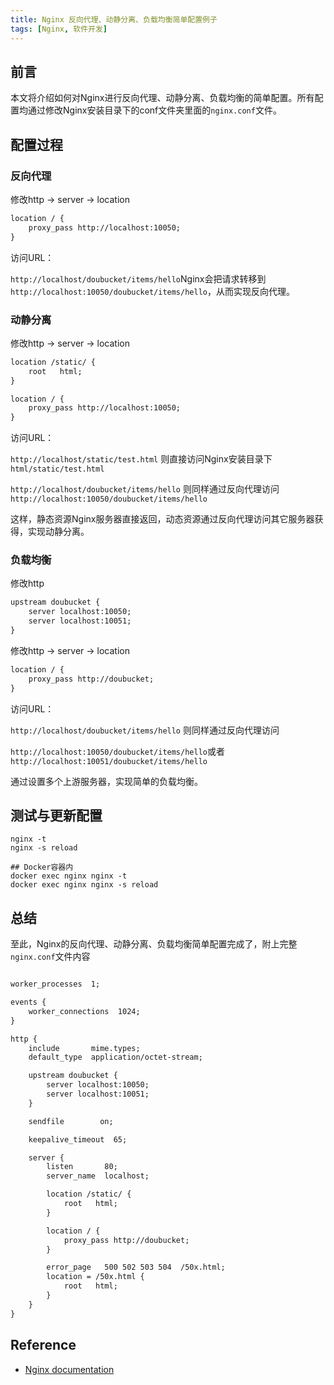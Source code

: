 ```yaml
---
title: Nginx 反向代理、动静分离、负载均衡简单配置例子
tags: [Nginx, 软件开发]
---
```


## 前言

本文将介绍如何对Nginx进行反向代理、动静分离、负载均衡的简单配置。所有配置均通过修改Nginx安装目录下的conf文件夹里面的`nginx.conf`文件。

## 配置过程

### 反向代理

修改http -> server -> location

```xml
location / {
    proxy_pass http://localhost:10050;
}
```

访问URL：

`http://localhost/doubucket/items/hello`Nginx会把请求转移到 `http://localhost:10050/doubucket/items/hello`，从而实现反向代理。

### 动静分离

修改http -> server -> location

```xml
location /static/ {
    root   html;
}

location / {
    proxy_pass http://localhost:10050;
}
```

访问URL：

`http://localhost/static/test.html` 则直接访问Nginx安装目录下 `html/static/test.html`

`http://localhost/doubucket/items/hello` 则同样通过反向代理访问 `http://localhost:10050/doubucket/items/hello`

这样，静态资源Nginx服务器直接返回，动态资源通过反向代理访问其它服务器获得，实现动静分离。

### 负载均衡

修改http

```xml
upstream doubucket {
    server localhost:10050;
    server localhost:10051;
}
```

修改http -> server -> location

```xml
location / {
    proxy_pass http://doubucket;
}
```

访问URL：

`http://localhost/doubucket/items/hello` 则同样通过反向代理访问 

`http://localhost:10050/doubucket/items/hello`或者 `http://localhost:10051/doubucket/items/hello`

通过设置多个上游服务器，实现简单的负载均衡。



## 测试与更新配置

```shell
nginx -t
nginx -s reload

## Docker容器内
docker exec nginx nginx -t
docker exec nginx nginx -s reload
```



## 总结

至此，Nginx的反向代理、动静分离、负载均衡简单配置完成了，附上完整`nginx.conf`文件内容

```xml

worker_processes  1;

events {
    worker_connections  1024;
}

http {
    include       mime.types;
    default_type  application/octet-stream;

    upstream doubucket {
        server localhost:10050;
        server localhost:10051;
    }

    sendfile        on;

    keepalive_timeout  65;

    server {
        listen       80;
        server_name  localhost;

        location /static/ {
            root   html;
        }

        location / {
            proxy_pass http://doubucket;
        }

        error_page   500 502 503 504  /50x.html;
        location = /50x.html {
            root   html;
        }
    }
}

```



## Reference

* [Nginx documentation](https://nginx.org/en/docs/)